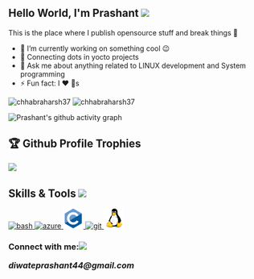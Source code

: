 ## Hello World, I'm Prashant <img src="https://media.giphy.com/media/hvRJCLFzcasrR4ia7z/giphy.gif" width="25px">

This is the place where I publish opensource stuff and break things 🤣
* 🔭 I’m currently working on something cool 😉 
* 🌱 Connecting dots in yocto projects 
* 💬 Ask me about anything related to LINUX development and System programming
* ⚡ Fun fact: I ❤️ 🐶s

<img align="centre" width="48%" src="https://github-readme-stats.vercel.app/api?username=prashantdivate&show_icons=true&theme=onedark" alt="chhabraharsh37"/> <img align="centre" width="48%" src="https://github-readme-streak-stats.herokuapp.com?user=prashantdivate&count_private=true&theme=radical" alt="chhabraharsh37"/> 

![Prashant's github activity graph](https://activity-graph.herokuapp.com/graph?username=prashantdivate&theme=dracula)


<h2>🏆 Github Profile Trophies</h2> <a href="https://github.com/ryo-ma/github-profile-trophy"> <img src="https://github-profile-trophy.vercel.app/?username=prashantdivate&theme=monokai&row=1&column=8">
  </a>
  
<p><h2> Skills & Tools  <img src = "https://media2.giphy.com/media/QssGEmpkyEOhBCb7e1/giphy.gif?cid=ecf05e47a0n3gi1bfqntqmob8g9aid1oyj2wr3ds3mg700bl&rid=giphy.gif" width = 32px> </h2><p align="left"> <a href="https://www.gnu.org/software/bash/" target="_blank" rel="noreferrer"> <img src="https://www.vectorlogo.zone/logos/gnu_bash/gnu_bash-icon.svg" alt="bash" width="40" height="40"/> </a> <a href="https://azure.microsoft.com/en-in/" target="_blank" rel="noreferrer"> <img src="https://www.vectorlogo.zone/logos/microsoft_azure/microsoft_azure-icon.svg" alt="azure" width="40" height="40"/> </a> <a href="https://www.cprogramming.com/" target="_blank" rel="noreferrer"> <img src="https://raw.githubusercontent.com/devicons/devicon/master/icons/c/c-original.svg" alt="c" width="40" height="40"/> </a> <a href="https://git-scm.com/" target="_blank" rel="noreferrer"> <img src="https://www.vectorlogo.zone/logos/git-scm/git-scm-icon.svg" alt="git" width="40" height="40"/> </a> <a href="https://www.linux.org/" target="_blank" rel="noreferrer"> <img src="https://raw.githubusercontent.com/devicons/devicon/master/icons/linux/linux-original.svg" alt="linux" width="40" height="40"/> </a> </p>

<h3 align="left">Connect with me:<img src='https://raw.githubusercontent.com/ShahriarShafin/ShahriarShafin/main/Assets/handshake.gif' width="100px">

_diwateprashant44@gmail.com_
</h3>
